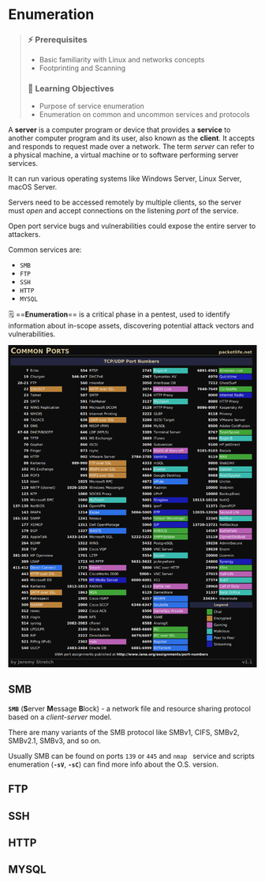 # Enumeration

> ### ⚡ Prerequisites
>
> * Basic familiarity with Linux and networks concepts
> * Footprinting and Scanning
>
> ### 📕 Learning Objectives
>
> * Purpose of service enumeration
> * Enumeration on common and uncommon services and protocols

A **server** is a computer program or device that provides a **service** to another computer program and its user, also known as the **client**. It accepts and responds to request made over a network. The term *server* can refer to a physical machine, a virtual machine or to software performing server services.

It can run various operating systems like Windows Server, Linux Server, macOS Server.

Servers need to be accessed remotely by multiple clients, so the server must *open* and accept connections on the listening *port* of the service.

Open port service bugs and vulnerabilities could expose the entire server to attackers.

Common services are:

- `SMB`
- `FTP`
- `SSH`
- `HTTP`
- `MYSQL`

🗒️ ==**Enumeration**== is a critical phase in a pentest, used to identify information about in-scope assets, discovering potential attack vectors and vulnerabilities.

![Common Ports - by Jeremy Stretch](.gitbook/assets/image-20230211104550784.png)

## SMB

**`SMB`** (**S**erver **M**essage **B**lock) - a network file and resource sharing protocol based on a *client-server* model.

There are many variants of the SMB protocol like SMBv1, CIFS, SMBv2, SMBv2.1, SMBv3, and so on.

Usually SMB can be found on ports `139` or `445` and `nmap ` service and scripts enumeration (**`-sV`**, **`-sC`**) can find more info about the O.S. version.







## FTP





## SSH





## HTTP





## MYSQL



